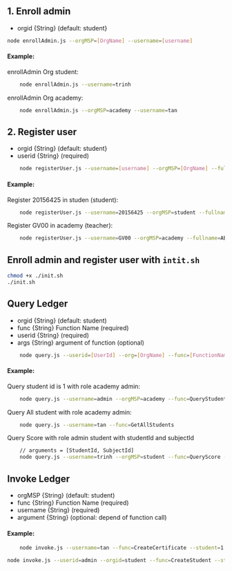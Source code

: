 ## 1. Enroll admin

- orgid {String} (default: student}

```bash
node enrollAdmin.js --orgMSP=[OrgName] --username=[username]
```

#### Example:

enrollAdmin Org student:

```bash
	node enrollAdmin.js --username=trinh
```

enrollAdmin Org academy:

```bash
	node enrollAdmin.js --orgMSP=academy --username=tan
```

## 2. Register user

- orgid {String} (default: student}
- userid {String} (required)

```bash
	node registerUser.js --username=[username] --orgMSP=[OrgName] --fullname=[Fullname]
```

#### Example:

Register 20156425 in studen (student):

```bash
	node registerUser.js --username=20156425 --orgMSP=student --fullname=TrinhVanTan --password=123456
```

Register GV00 in academy (teacher):

```bash
	node registerUser.js --username=GV00 --orgMSP=academy --fullname=ABC --password=123456
```

## Enroll admin and register user with `intit.sh`

```bash
chmod +x ./init.sh
./init.sh
```

## Query Ledger

- orgid {String} (default: student)
- func {String} Function Name (required)
- userid {String} (required)
- args {String} argument of function (optional)

```bash
	node query.js --userid=[UserId] --org=[OrgName] --func=[FunctionName] --args=[Argument]
```

#### Example:

Query student id is 1 with role academy admin:

```bash
	node query.js --username=admin --orgMSP=academy --func=QueryStudent --args=1
```

Query All student with role academy admin:

```bash
	node query.js --username=tan --func=GetAllStudents
```

Query Score with role admin student with studentId and subjectId

```bash
	// arguments = [StudentId, SubjectId]
	node query.js --username=trinh --orgMSP=student --func=QueryScore --args=10 --args=160212
```

## Invoke Ledger

- orgMSP {String} (default: student)
- func {String} Function Name (required)
- username {String} (required)
- argument {String} (optional: depend of function call)

#### Example:

```bash
	node invoke.js --username=tan --func=CreateCertificate --student=1
```

```bash
node invoke.js --userid=admin --orgid=student --func=CreateStudent --studentid=1 --studentname=cong
```
